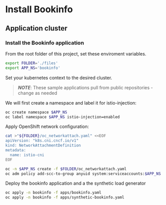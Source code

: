 # Install Bookinfo

## Application cluster

### Install the Bookinfo application

From the root folder of this project, set these enviroment variables.
```bash
export FOLDER='./files'
export APP_NS='bookinfo'

```
Set your kubernetes context to the desired cluster.

> ***NOTE***: These sample applications pull from public repositories - change as needed

We will first create a namespace and label it for istio-injection:
```bash
oc create namespace $APP_NS
oc label namespace $APP_NS istio-injection=enabled

```

Apply OpenShift network configuration:
```bash
cat >"${FOLDER}/oc_networkattach.yaml" <<EOF
apiVersion: "k8s.cni.cncf.io/v1"
kind: NetworkAttachmentDefinition
metadata:
  name: istio-cni
EOF

```

```bash
oc -n $APP_NS create -f $FOLDER/oc_networkattach.yaml
oc adm policy add-scc-to-group anyuid system:serviceaccounts:$APP_NS

```

Deploy the bookinfo application and a the synthetic load generator
```bash
oc apply -n bookinfo -f apps/bookinfo.yaml
oc apply -n bookinfo -f apps/synthetic-bookinfo.yaml

```

